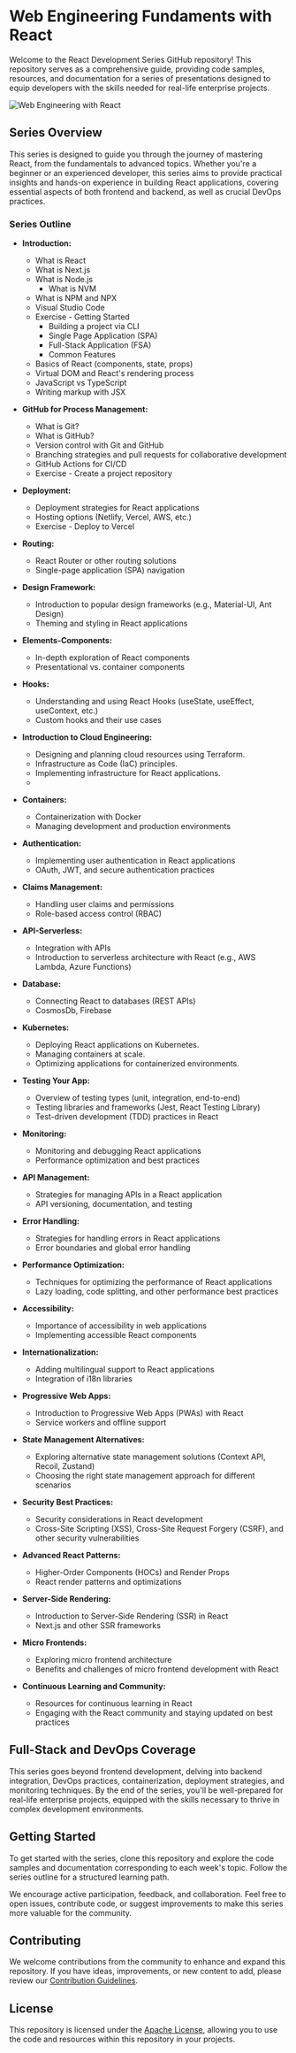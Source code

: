 # Web Engineering Fundaments with React

Welcome to the React Development Series GitHub repository! This repository serves as a comprehensive guide, providing code samples, resources, and documentation for a series of presentations designed to equip developers with the skills needed for real-life enterprise projects.

![Web Engineering with React](./images/ozkary-web-engineering.jpg "Web Engineering with React")


## Series Overview

This series is designed to guide you through the journey of mastering React, from the fundamentals to advanced topics. Whether you're a beginner or an experienced developer, this series aims to provide practical insights and hands-on experience in building React applications, covering essential aspects of both frontend and backend, as well as crucial DevOps practices.

### Series Outline

- **Introduction:**
  - What is React
  - What is Next.js
  - What is Node.js
    - What is NVM
  - What is NPM and NPX
  - Visual Studio Code
  - Exercise - Getting Started
    - Building a project via CLI
    - Single Page Application (SPA)
    - Full-Stack Application (FSA)
    - Common Features  
  - Basics of React (components, state, props)
  - Virtual DOM and React's rendering process
  - JavaScript vs TypeScript
  - Writing markup with JSX

- **GitHub for Process Management:**
  - What is Git?
  - What is GitHub? 
  - Version control with Git and GitHub
  - Branching strategies and pull requests for collaborative development
  - GitHub Actions for CI/CD
  - Exercise - Create a project repository
  
- **Deployment:**
  - Deployment strategies for React applications
  - Hosting options (Netlify, Vercel, AWS, etc.)
  - Exercise - Deploy to Vercel

- **Routing:**
  - React Router or other routing solutions
  - Single-page application (SPA) navigation

- **Design Framework:**
  - Introduction to popular design frameworks (e.g., Material-UI, Ant Design)
  - Theming and styling in React applications

- **Elements-Components:**
  - In-depth exploration of React components
  - Presentational vs. container components

- **Hooks:**
  - Understanding and using React Hooks (useState, useEffect, useContext, etc.)
  - Custom hooks and their use cases

- **Introduction to Cloud Engineering:**
    - Designing and planning cloud resources using Terraform.
    - Infrastructure as Code (IaC) principles.
    - Implementing infrastructure for React applications.
    - 
- **Containers:**
  - Containerization with Docker
  - Managing development and production environments

- **Authentication:**
  - Implementing user authentication in React applications
  - OAuth, JWT, and secure authentication practices

- **Claims Management:**
  - Handling user claims and permissions
  - Role-based access control (RBAC)

- **API-Serverless:**
  - Integration with APIs
  - Introduction to serverless architecture with React (e.g., AWS Lambda, Azure Functions)

- **Database:**
  - Connecting React to databases (REST APIs)
  - CosmosDb, Firebase

- **Kubernetes:**
    - Deploying React applications on Kubernetes.
    - Managing containers at scale.
    - Optimizing applications for containerized environments.

- **Testing Your App:**
  - Overview of testing types (unit, integration, end-to-end)
  - Testing libraries and frameworks (Jest, React Testing Library)
  - Test-driven development (TDD) practices in React

- **Monitoring:**
  - Monitoring and debugging React applications
  - Performance optimization and best practices

- **API Management:**
  - Strategies for managing APIs in a React application
  - API versioning, documentation, and testing

- **Error Handling:**
  - Strategies for handling errors in React applications
  - Error boundaries and global error handling

- **Performance Optimization:**
  - Techniques for optimizing the performance of React applications
  - Lazy loading, code splitting, and other performance best practices

- **Accessibility:**
  - Importance of accessibility in web applications
  - Implementing accessible React components

- **Internationalization:**
  - Adding multilingual support to React applications
  - Integration of i18n libraries

- **Progressive Web Apps:**
  - Introduction to Progressive Web Apps (PWAs) with React
  - Service workers and offline support

- **State Management Alternatives:**
  - Exploring alternative state management solutions (Context API, Recoil, Zustand)
  - Choosing the right state management approach for different scenarios

- **Security Best Practices:**
  - Security considerations in React development
  - Cross-Site Scripting (XSS), Cross-Site Request Forgery (CSRF), and other security vulnerabilities

- **Advanced React Patterns:**
  - Higher-Order Components (HOCs) and Render Props
  - React render patterns and optimizations

- **Server-Side Rendering:**
  - Introduction to Server-Side Rendering (SSR) in React
  - Next.js and other SSR frameworks

- **Micro Frontends:**
  - Exploring micro frontend architecture
  - Benefits and challenges of micro frontend development with React

- **Continuous Learning and Community:**
  - Resources for continuous learning in React
  - Engaging with the React community and staying updated on best practices

## Full-Stack and DevOps Coverage

This series goes beyond frontend development, delving into backend integration, DevOps practices, containerization, deployment strategies, and monitoring techniques. By the end of the series, you'll be well-prepared for real-life enterprise projects, equipped with the skills necessary to thrive in complex development environments.

## Getting Started

To get started with the series, clone this repository and explore the code samples and documentation corresponding to each week's topic. Follow the series outline for a structured learning path.

We encourage active participation, feedback, and collaboration. Feel free to open issues, contribute code, or suggest improvements to make this series more valuable for the community.

## Contributing

We welcome contributions from the community to enhance and expand this repository. If you have ideas, improvements, or new content to add, please review our [Contribution Guidelines](./CONTRIBUTING.md).

## License

This repository is licensed under the [Apache License](./LICENSE), allowing you to use the code and resources within this repository in your projects.

